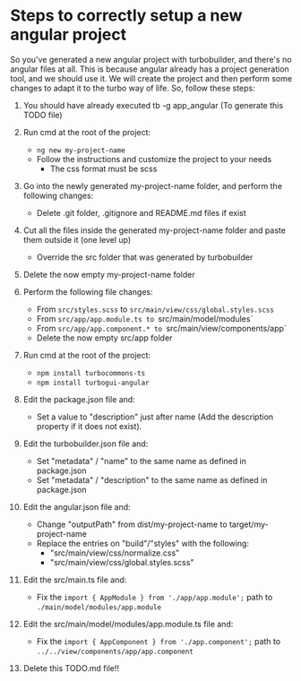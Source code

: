# Steps to correctly setup a new angular project

So you've generated a new angular project with turbobuilder, and there's no angular files at all. This is because angular already has a project generation tool, and we should use it. We will create the project and then perform some changes to adapt it to the turbo way of life. So, follow these steps:

1. You should have already executed tb -g app_angular (To generate this TODO file)

2. Run cmd at the root of the project:
    
    - `ng new my-project-name`
    - Follow the instructions and customize the project to your needs
        - The css format must be scss
    
3. Go into the newly generated my-project-name folder, and perform the following changes:

    - Delete .git folder, .gitignore and README.md files if exist

4. Cut all the files inside the generated my-project-name folder and paste them outside it (one level up)

    - Override the src folder that was generated by turbobuilder

5. Delete the now empty my-project-name folder
 
6. Perform the following file changes:

    - From `src/styles.scss` to `src/main/view/css/global.styles.scss`
    - From `src/app/app.module.ts to `src/main/model/modules`
    - From `src/app/app.component.* to `src/main/view/components/app`
    - Delete the now empty src/app folder

7. Run cmd at the root of the project:
    
    - `npm install turbocommons-ts`
    - `npm install turbogui-angular`
    
8. Edit the package.json file and:

    - Set a value to "description" just after name (Add the description property if it does not exist).

9. Edit the turbobuilder.json file and:

    - Set "metadata" / "name" to the same name as defined in package.json
    - Set "metadata" / "description" to the same name as defined in package.json

10. Edit the angular.json file and:
    
    - Change "outputPath" from dist/my-project-name to target/my-project-name
    - Replace the entries on "build"/"styles" with the following:
        - "src/main/view/css/normalize.css"
        - "src/main/view/css/global.styles.scss"
        
11. Edit the src/main.ts file and:

    - Fix the `import { AppModule } from './app/app.module';` path to `./main/model/modules/app.module`
            
12. Edit the src/main/model/modules/app.module.ts file and:

    - Fix the `import { AppComponent } from './app.component';` path to `../../view/components/app/app.component`

13. Delete this TODO.md file!!